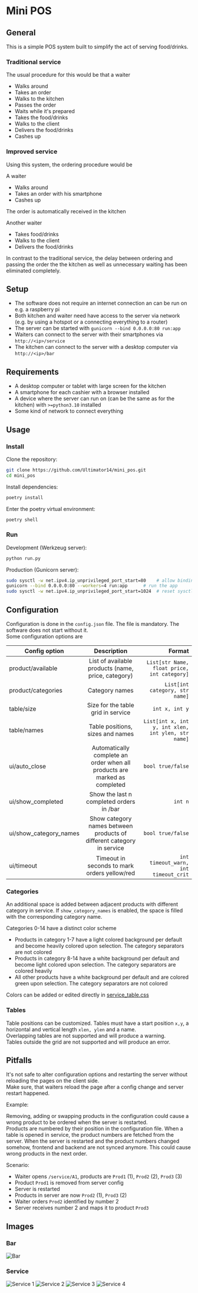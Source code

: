 # Mini POS

## General

This is a simple POS system built to simplify the act of serving food/drinks.  

### Traditional service

The usual procedure for this would be that a waiter

- Walks around
- Takes an order
- Walks to the kitchen
- Passes the order
- Waits while it's prepared
- Takes the food/drinks
- Walks to the client
- Delivers the food/drinks
- Cashes up

### Improved service

Using this system, the ordering procedure would be

A waiter

- Walks around
- Takes an order with his smartphone
- Cashes up

The order is automatically received in the kitchen

Another waiter

- Takes food/drinks
- Walks to the client
- Delivers the food/drinks

In contrast to the traditional service, the delay between ordering and passing the order the the kitchen as well as unnecessary waiting has been eliminated completely.

## Setup

- The software does not require an internet connection an can be run on e.g. a raspberry pi
- Both kitchen and waiter need have access to the server via network (e.g. by using a hotspot or a connecting everything to a router)
- The server can be started with `gunicorn --bind 0.0.0.0:80 run:app`
- Waiters can connect to the server with their smartphones via `http://<ip>/service`
- The kitchen can connect to the server with a desktop computer via `http://<ip>/bar`

## Requirements

- A desktop computer or tablet with large screen for the kitchen
- A smartphone for each cashier with a browser installed
- A device where the server can run on (can be the same as for the kitchen) with `>=python3.10` installed
- Some kind of network to connect everything

## Usage

### Install

Clone the repository:

```bash
git clone https://github.com/Ultimator14/mini_pos.git
cd mini_pos
```

Install dependencies:

```bash
poetry install
```

Enter the poetry virtual environment:

```bash
poetry shell
```

### Run

Development (Werkzeug server):

```bash
python run.py
```

Production (Gunicorn server):

```bash
sudo sysctl -w net.ipv4.ip_unprivileged_port_start=80    # allow binding to port 80 without root
gunicorn --bind 0.0.0.0:80 --workers=4 run:app      # run the app
sudo sysctl -w net.ipv4.ip_unprivileged_port_start=1024  # reset sysctl config change
```

## Configuration

Configuration is done in the `config.json` file. The file is mandatory. The software does not start without it.  
Some configuration options are

| Config option         | Description                                                               | Format                                             |
|-----------------------|:-------------------------------------------------------------------------:|---------------------------------------------------:|
| product/available     | List of available products (name, price, category)                        | `List[str Name, float price, int category]`        |
| product/categories    | Category names                                                            | `List[int category, str name]`                     |
| table/size            | Size for the table grid in service                                        | `int x, int y`                                     |
| table/names           | Table positions, sizes and names                                          | `List[int x, int y, int xlen, int ylen, str name]` |
| ui/auto_close         | Automatically complete an order when all products are marked as completed | `bool true/false`                                  |
| ui/show_completed     | Show the last n completed orders in /bar                                  | `int n`                                            |
| ui/show_category_names|Show category names between products of different category in service      | `bool true/false`                                  |
| ui/timeout            | Timeout in seconds to mark orders yellow/red                              | `int timeout_warn, int timeout_crit`               |

### Categories

An additional space is added between adjacent products with different category in service. If `show_category_names` is enabled, the space is filled with the corresponding category name.

Categories 0-14 have a distinct color scheme

- Products in category 1-7 have a light colored background per default and become heavily colored upon selection. The category separators are not colored
- Products in category 8-14 have a white background per default and become light colored upon selection. The category separators are colored heavily
- All other products have a white background per default and are colored green upon selection. The category separators are not colored

Colors can be added or edited directly in [service_table.css](mini_pos/static/css/service_table.css)

### Tables

Table positions can be customized. Tables must have a start position `x,y`, a horizontal and vertical length `xlen, ylen` and a name.  
Overlapping tables are not supported and will produce a warning.  
Tables outside the grid are not supported and will produce an error.


## Pitfalls

It's not safe to alter configuration options and restarting the server without reloading the pages on the client side.  
Make sure, that waiters reload the page after a config change and server restart happened.

Example:

Removing, adding or swapping products in the configuration could cause a wrong product to be ordered when the server is restarted.  
Products are numbered by their position in the configuration file.
When a table is opened in service, the product numbers are fetched from the server.
When the server is restarted and the product numbers changed somehow, frontend and backend are not synced anymore.
This could cause wrong products in the next order.

Scenario:

- Waiter opens `/service/A1`, products are `Prod1` (1), `Prod2` (2), `Prod3` (3)
- Product `Prod1` is removed from server config
- Server is restarted
- Products in server are now `Prod2` (1), `Prod3` (2)
- Waiter orders `Prod2` identified by number 2
- Server receives number 2 and maps it to product `Prod3`


## Images

### Bar

![Bar](https://user-images.githubusercontent.com/30043959/216357579-82770021-f14c-482a-803e-2a987cd3657c.png)

### Service

![Service 1](https://user-images.githubusercontent.com/30043959/216357655-df288558-f601-43fe-b45d-9dd3e7e85db5.png)
![Service 2](https://user-images.githubusercontent.com/30043959/216357709-668a4354-eb63-42cb-9b32-4790a8375497.png)
![Service 3](https://user-images.githubusercontent.com/30043959/216357756-f21db042-17cc-40e4-bbd3-5419ee8bebaa.png)
![Service 4](https://user-images.githubusercontent.com/30043959/216357819-45f2a6fc-65fb-46f2-88f0-a92e139871ac.png)
